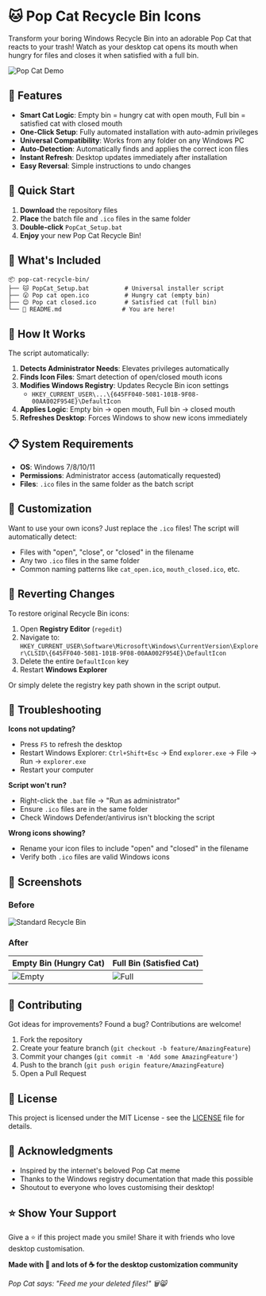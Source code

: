# 🐱 Pop Cat Recycle Bin Icons

Transform your boring Windows Recycle Bin into an adorable Pop Cat that reacts to your trash! Watch as your desktop cat opens its mouth when hungry for files and closes it when satisfied with a full bin.

![Pop Cat Demo](https://user-images.githubusercontent.com/placeholder/demo.gif)

## 🎯 Features

- **Smart Cat Logic**: Empty bin = hungry cat with open mouth, Full bin = satisfied cat with closed mouth
- **One-Click Setup**: Fully automated installation with auto-admin privileges
- **Universal Compatibility**: Works from any folder on any Windows PC
- **Auto-Detection**: Automatically finds and applies the correct icon files
- **Instant Refresh**: Desktop updates immediately after installation
- **Easy Reversal**: Simple instructions to undo changes

## 🚀 Quick Start

1. **Download** the repository files
2. **Place** the batch file and `.ico` files in the same folder
3. **Double-click** `PopCat_Setup.bat`
4. **Enjoy** your new Pop Cat Recycle Bin!

## 📁 What's Included

```
📦 pop-cat-recycle-bin/
├── 🐱 PopCat_Setup.bat          # Universal installer script
├── 😮 Pop cat open.ico          # Hungry cat (empty bin)
├── 😊 Pop cat closed.ico        # Satisfied cat (full bin)
└── 📖 README.md                 # You are here!
```

## 🔧 How It Works

The script automatically:

1. **Detects Administrator Needs**: Elevates privileges automatically
2. **Finds Icon Files**: Smart detection of open/closed mouth icons
3. **Modifies Windows Registry**: Updates Recycle Bin icon settings
   - `HKEY_CURRENT_USER\...\{645FF040-5081-101B-9F08-00AA002F954E}\DefaultIcon`
4. **Applies Logic**: Empty bin → open mouth, Full bin → closed mouth
5. **Refreshes Desktop**: Forces Windows to show new icons immediately

## 📋 System Requirements

- **OS**: Windows 7/8/10/11
- **Permissions**: Administrator access (automatically requested)
- **Files**: `.ico` files in the same folder as the batch script

## 🎨 Customization

Want to use your own icons? Just replace the `.ico` files! The script will automatically detect:

- Files with "open", "close", or "closed" in the filename
- Any two `.ico` files in the same folder
- Common naming patterns like `cat_open.ico`, `mouth_closed.ico`, etc.

## 🔄 Reverting Changes

To restore original Recycle Bin icons:

1. Open **Registry Editor** (`regedit`)
2. Navigate to: `HKEY_CURRENT_USER\Software\Microsoft\Windows\CurrentVersion\Explorer\CLSID\{645FF040-5081-101B-9F08-00AA002F954E}\DefaultIcon`
3. Delete the entire `DefaultIcon` key
4. Restart **Windows Explorer**

Or simply delete the registry key path shown in the script output.

## 🐛 Troubleshooting

**Icons not updating?**
- Press `F5` to refresh the desktop
- Restart Windows Explorer: `Ctrl+Shift+Esc` → End `explorer.exe` → File → Run → `explorer.exe`
- Restart your computer

**Script won't run?**
- Right-click the `.bat` file → "Run as administrator"
- Ensure `.ico` files are in the same folder
- Check Windows Defender/antivirus isn't blocking the script

**Wrong icons showing?**
- Rename your icon files to include "open" and "closed" in the filename
- Verify both `.ico` files are valid Windows icons

## 📸 Screenshots

### Before
![Standard Recycle Bin](https://user-images.githubusercontent.com/placeholder/before.png)

### After
| Empty Bin (Hungry Cat) | Full Bin (Satisfied Cat) |
|-------------------------|---------------------------|
| ![Empty](https://user-images.githubusercontent.com/placeholder/empty.png) | ![Full](https://user-images.githubusercontent.com/placeholder/full.png) |

## 🤝 Contributing

Got ideas for improvements? Found a bug? Contributions are welcome!

1. Fork the repository
2. Create your feature branch (`git checkout -b feature/AmazingFeature`)
3. Commit your changes (`git commit -m 'Add some AmazingFeature'`)
4. Push to the branch (`git push origin feature/AmazingFeature`)
5. Open a Pull Request

## 📄 License

This project is licensed under the MIT License - see the [LICENSE](LICENSE) file for details.

## 🙏 Acknowledgments

- Inspired by the internet's beloved Pop Cat meme
- Thanks to the Windows registry documentation that made this possible
- Shoutout to everyone who loves customising their desktop!

## ⭐ Show Your Support

Give a ⭐ if this project made you smile! Share it with friends who love desktop customisation.


**Made with 💖 and lots of ☕ for the desktop customization community**

*Pop Cat says: "Feed me your deleted files!" 🗑️😸*
